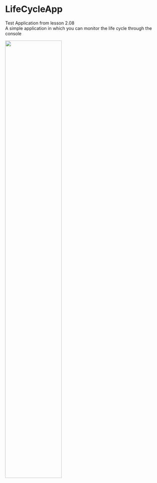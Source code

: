 # LifeCycleApp

Test Application from lesson 2.08
<br />
A simple application in which you can monitor the life cycle through the console
<br />

<img src="https://github.com/nikktro/LifeCycleApp/assets/23638348/c035a7ec-13ba-415c-bc28-6488d942911e" width=60% height=60%>
